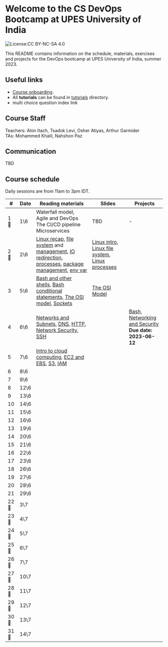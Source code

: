 # Welcome to the CS DevOps Bootcamp at UPES University of India

![License:CC BY-NC-SA 4.0](https://img.shields.io/badge/License-CC%20BY--NC--SA%204.0-lightgrey.svg)

This README contains information on the schedule, materials, exercises and projects for the DevOps bootcamp at UPES University of India, summer 2023.

## Useful links

- [Course onboarding](onboarding.md).
- All **tutorials** can be found in [tutorials](tutorials) directory.
- multi choice question index link

## Course Staff

Teachers: Alon Itach, Tsadok Levi, Osher Atiyas, Arthur Garmider     
TAs: Mohammed Khalil, Nahshon Paz 

## Communication 

TBD

## Course schedule

Daily sessions are from 11am to 3pm IDT.


| #  |  Date |  Reading materials | Slides | Projects  |
|---|---|---|---|---|
| 1 🤝 | 	1\6 | Waterfall model, Agile and DevOps<br>The CI/CD pipeline<br>Microservices | TBD | - |
| 2 🤝 | 	2\6 | [Linux recap](tutorials/linux_the_very_beginning.md), [file system](tutorials/linux_file_system.md) and [management](tutorials/linux_file_management.md), [IO redirection](tutorials/linux_io_redirection.md), [processes](tutorials/linux_processes.md), [package management](tutorials/linux_package_management.md), [env var](tutorials/linux_environment_variables.md) | [Linux intro](https://alonitac.github.io/DevOpsBootcampUPES/slides/linux_intro.html), [Linux file system](https://alonitac.github.io/DevOpsBootcampUPES/slides/linux_file_system.html), [Linux processes](https://alonitac.github.io/DevOpsBootcampUPES/slides/linux_processes.html) | 
| 3 | 	5\6 | [Bash and other shells](tutorials/bash_and_other_shells.md), [Bash conditional statements](tutorials/bash_conditional_statements.md), [The OSI model](tutorials/networking_OSI_model.md), [Sockets](tutorials/networking_linux_sockets.md) | [The OSI Model](https://alonitac.github.io/DevOpsBootcampUPES/slides/networking_OSI_model.html) |
| 4 | 	6\6 | [Networks and Subnets](tutorials/networking_computer_nets.md), [DNS](tutorials/networking_dns.md), [HTTP](tutorials/networking_http.md),  [Network Security](tutorials/networking_security.md), [SSH](tutorials/networking_ssh.md) |  | [Bash, Networking and Security](projects/bash_networking_security) <br> **Due date: 2023-06-12** | 
| 5 | 	7\6 | [Intro to cloud computing](tutorials/aws_intro.md), [EC2 and EBS](tutorials/aws_ec2_ebs.md), [S3](tutorials/aws_s3.md), [IAM](tutorials/aws_iam.md) |  |  | 
| 6 | 	8\6 | 
| 7 | 	9\6 | 
| 8 | 	12\6 | 
| 9 | 	13\6 | 
| 10 | 	14\6 | 
| 11 | 	15\6 | 
| 12 | 	16\6 | 
| 13 | 	19\6 | 
| 14 | 	20\6 | 
| 15 | 	21\6 | 
| 16 | 	22\6 | 
| 17 | 	23\6 | 
| 18 | 	26\6 | 
| 19 | 	27\6 | 
| 20 | 	28\6 | 
| 21 | 	29\6 | 
| 22 🤝 | 	3\7 | 
| 23 🤝 | 	4\7 | 
| 24 🤝 | 	5\7 | 
| 25 🤝 | 	6\7 | 
| 26 🤝 | 	7\7 | 
| 27 🤝 | 	10\7 | 
| 28 🤝 | 	11\7 | 
| 29 🤝 | 	12\7 | 
| 30 🤝 | 	13\7 | 
| 31 🤝 | 	14\7 | 





